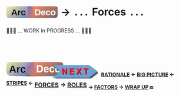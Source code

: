 # <sub>[![Arc Deco.](../../../../_rsc/_img/ArcDeco/ArcDeco-bar-h33px_rounded.png)](../../README.md)</sub> &rarr; &thinsp;.&thinsp;.&thinsp;.&thinsp; Forces &thinsp;.&thinsp;.&thinsp;.

🚧🚧🚧 ... WORK in PROGRESS ... 🚧🚧🚧

## &nbsp;

### [![Arc Deco.](../../../../_rsc/_img/ArcDeco/ArcDeco-bar-w250px_NEXT.png)](../../README.md) &nbsp;<sup>[RATIONALE](../01.Rationale/README.md) &larr; [BIG&nbsp;PICTURE](../02.BigPict/README.md) &larr; [STRIPES](../03.Stripes/README.md) &larr;</sup> **<ins>FORCES</ins>** &rarr; [**ROLES**](../05.Roles/README.md) <sub>&rarr; [FACTORS](../06.Factors/README.md) &rarr; [WRAP&nbsp;UP](../07.Wrapping/README.md) 🔚</sub>
